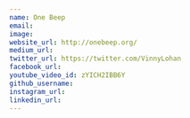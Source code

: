 ```yaml
---
name: One Beep
email: 
image: 
website_url: http://onebeep.org/
medium_url: 
twitter_url: https://twitter.com/VinnyLohan
facebook_url: 
youtube_video_id: zYICH2IBB6Y
github_username: 
instagram_url: 
linkedin_url: 
---
```



